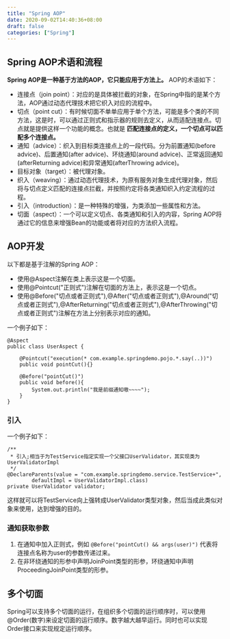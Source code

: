 ```yaml
---
title: "Spring AOP"
date: 2020-09-02T14:40:36+08:00
draft: false
categories: ["Spring"]
---
```


## Spring AOP术语和流程
**Spring AOP是一种基于方法的AOP，它只能应用于方法上。** AOP的术语如下：

- 连接点（join point）：对应的是具体被拦截的对象，在Spring中指的是某个方法，AOP通过动态代理技术把它织入对应的流程中。
- 切点（point cut）：有时候切面不单单应用于单个方法，可能是多个类的不同方法，这是时，可以通过正则式和指示器的规则去定义，从而适配连接点。切点就是提供这样一个功能的概念。也就是 **匹配连接点的定义，一个切点可以匹配多个连接点。**
- 通知（advice）：织入到目标类连接点上的一段代码。分为前置通知(before advice)、后置通知(after advice)、环绕通知(around advice)、正常返回通知(afterReturning advice)和异常通知(afterThrowing advice)。
- 目标对象（target）：被代理对象。
- 织入（weaving）：通过动态代理技术，为原有服务对象生成代理对象，然后将与切点定义匹配的连接点拦截，并按照约定将各类通知织入约定流程的过程。
- 引入（introduction）：是一种特殊的增强，为类添加一些属性和方法。
- 切面（aspect）：一个可以定义切点、各类通知和引入的内容，Spring AOP将通过它的信息来增强Bean的功能或者将对应的方法织入流程。

## AOP开发
以下都是基于注解的Spring AOP：

- 使用@Aspect注解在类上表示这是一个切面。
- 使用@Pointcut("正则式")注解在切面的方法上，表示这是一个切点。
- 使用@Before("切点或者正则式"),@After("切点或者正则式"),@Around("切点或者正则式"),@AfterReturning("切点或者正则式"),@AfterThrowing("切点或者正则式")注解在方法上分别表示对应的通知。

一个例子如下：

	@Aspect
	public class UserAspect {
	
	    @Pointcut("execution(* com.example.springdemo.pojo.*.say(..))")
	    public void pointCut(){}
	
	    @Before("pointCut()")
	    public void before(){
	        System.out.println("我是前缀通知嗷~~~~");
	    }
	}

### 引入
一个例子如下：

    /**
     * 引入;相当于为TestService指定实现一个父接口UserValidator，其实现类为UserValidatorImpl
     */
    @DeclareParents(value = "com.example.springdemo.service.TestService+",
            defaultImpl = UserValidatorImpl.class)
    private UserValidator validator;

这样就可以将TestService向上强转成UserValidator类型对象，然后当成此类似对象来使用，达到增强的目的。

### 通知获取参数
1. 在通知中加入正则式，例如 `@Before("pointCut() && args(user)")` 代表将连接点名称为user的参数传递过来。
2. 在非环绕通知的形参中声明JoinPoint类型的形参，环绕通知中声明ProceedingJoinPoint类型的形参。

## 多个切面
Spring可以支持多个切面的运行，在组织多个切面的运行顺序时，可以使用@Order(数字)来设定切面的运行顺序。数字越大越早运行。同时也可以实现Order接口来实现规定运行顺序。

